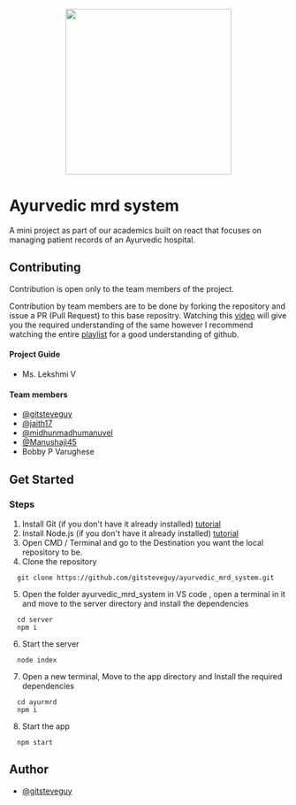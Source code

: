 <p align="center">
  <img src="https://projects.stevesajanjacob.com/assets/mrd_temp_logo.jpeg" width=300/>
</p>

# Ayurvedic mrd system
A mini project as part of our academics built on react that focuses on managing patient records of an Ayurvedic hospital.


## Contributing

Contribution is open only to the team members of the project. 

Contribution by team members are to be done by forking the repository and issue a PR (Pull Request) to this base repositry.
Watching this [video](https://youtu.be/HbSjyU2vf6Y?si=7EdEVJLy_OkPk-60) will give you the required understanding of the same however I recommend watching the entire [playlist](https://youtube.com/playlist?list=PL4cUxeGkcC9goXbgTDQ0n_4TBzOO0ocPR&si=eoagK8I_4vkJDtS-) for a good understanding of github.

#### Project Guide
- Ms. Lekshmi V 
#### Team members
- [@gitsteveguy](https://github.com/gitsteveguy)
- [@jaith17](https://github.com/jaith17)
- [@midhunmadhumanuvel](https://github.com/midhunmadhumanuvel)
- [@Manushaji45](https://github.com/Manushaji45)
- Bobby P Varughese


## Get Started
### Steps

  1. Install Git (if you don't have it already installed) [tutorial](https://youtu.be/cJTXh7g-uCM?si=HH3TqxrJRfUz4EcB)
  2. Install Node.js (if you don't have it already installed) [tutorial](https://youtu.be/DFfDYjVlRZw?si=4_5G-lPBHAPCXeId)
  3. Open CMD / Terminal and go to the  Destination you want the local repository to be.
  4. Clone the repository
```
  git clone https://github.com/gitsteveguy/ayurvedic_mrd_system.git
```
5. Open the folder ayurvedic_mrd_system in VS code , open a terminal in it and move to the server directory and install the dependencies
``` 
  cd server
  npm i
```
6. Start the server
``` 
  node index
```

7. Open a new terminal, Move to the app directory and Install the required dependencies
``` 
  cd ayurmrd
  npm i
```
8. Start the app
``` 
  npm start
```

## Author
- [@gitsteveguy](https://github.com/gitsteveguy)
